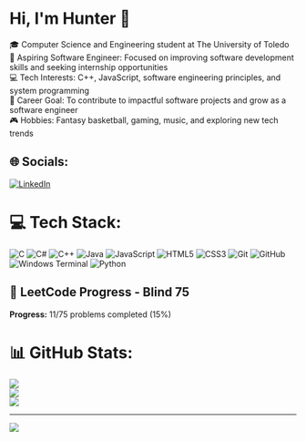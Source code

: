 # Hi, I'm Hunter 👋
🎓 Computer Science and Engineering student at The University of Toledo  
🚀 Aspiring Software Engineer: Focused on improving software development skills and seeking internship opportunities  
💻 Tech Interests: C++, JavaScript, software engineering principles, and system programming  
🎯 Career Goal: To contribute to impactful software projects and grow as a software engineer  
🎮 Hobbies: Fantasy basketball, gaming, music, and exploring new tech trends

## 🌐 Socials:
[![LinkedIn](https://img.shields.io/badge/LinkedIn-%230077B5.svg?logo=linkedin&logoColor=white)](https://www.linkedin.com/in/hunter-lathan-9bb73b251/) 

# 💻 Tech Stack:
![C](https://img.shields.io/badge/c-%2300599C.svg?style=for-the-badge&logo=c&logoColor=white) ![C#](https://img.shields.io/badge/c%23-%23239120.svg?style=for-the-badge&logo=csharp&logoColor=white) ![C++](https://img.shields.io/badge/c++-%2300599C.svg?style=for-the-badge&logo=c%2B%2B&logoColor=white) ![Java](https://img.shields.io/badge/java-%23ED8B00.svg?style=for-the-badge&logo=openjdk&logoColor=white) ![JavaScript](https://img.shields.io/badge/javascript-%23323330.svg?style=for-the-badge&logo=javascript&logoColor=%23F7DF1E) ![HTML5](https://img.shields.io/badge/html5-%23E34F26.svg?style=for-the-badge&logo=html5&logoColor=white) ![CSS3](https://img.shields.io/badge/css3-%231572B6.svg?style=for-the-badge&logo=css3&logoColor=white) ![Git](https://img.shields.io/badge/git-%23F05033.svg?style=for-the-badge&logo=git&logoColor=white) ![GitHub](https://img.shields.io/badge/github-%23121011.svg?style=for-the-badge&logo=github&logoColor=white) ![Windows Terminal](https://img.shields.io/badge/Windows%20Terminal-%234D4D4D.svg?style=for-the-badge&logo=windows-terminal&logoColor=white) ![Python](https://img.shields.io/badge/python-3670A0?style=for-the-badge&logo=python&logoColor=ffdd54)


<!-- NOTION-SYNC-START -->

## 🧠 LeetCode Progress - Blind 75

**Progress:** 11/75 problems completed (15%)


<!-- NOTION-SYNC-END -->

# 📊 GitHub Stats:
![](https://github-readme-stats.vercel.app/api?username=oHjlz&theme=dark&hide_border=false&include_all_commits=true&count_private=true)<br/>
![](https://nirzak-streak-stats.vercel.app/?user=oHjlz&theme=dark&hide_border=false)<br/>
![](https://github-readme-stats.vercel.app/api/top-langs/?username=oHjlz&theme=dark&hide_border=false&include_all_commits=true&count_private=true&layout=compact)

---
[![](https://visitcount.itsvg.in/api?id=oHjlz&icon=0&color=0)](https://visitcount.itsvg.in)

<!-- Proudly created with GPRM ( https://gprm.itsvg.in ) -->
